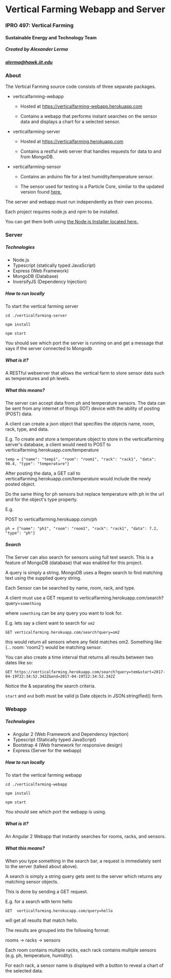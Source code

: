 # Vertical Farming Webapp and Server

### IPRO 497: Vertical Farming

#### Sustainable Energy and Technology Team

##### Created by Alexander Lerma

##### alerma@hawk.iit.edu

### About

The Vertical Farming source code consists of three separate packages.

* verticalfarming-webapp

    * Hosted at https://verticalfarming-webapp.herokuapp.com

    * Contains a webapp that performs instant searches on the sensor data and displays
     a chart for a selected sensor.

* verticalfarming-server 

    * Hosted at https://verticalfarming.herokuapp.com

    * Contains a restful web server that handles requests for data to and from MongoDB.
    
    
* verticalfarming-sensor 

    * Contains an arduino file for a test humidity/temperature sensor.
    
    * The sensor used for testing is a Particle Core, similar to the updated 
    version found [here.](https://store.particle.io/collections/photon)


The server and webapp must run independently as their own process.

Each project requires node.js and npm to be installed.

You can get them both using [the Node.js Installer located here.](https://nodejs.org/en/).

### Server

##### Technologies

* Node.js 
* Typescript (statically typed JavaScript)
* Express (Web Framework)
* MongoDB (Database)
* InversifyJS (Dependency Injection)

##### How to run locally

To start the vertical farming server

`cd ./verticalfarming-server`

`npm install`

`npm start`

You should see which port the server is running on and get a message that says 
if the server connected to Mongodb


##### What is it?
A RESTful webserver that allows the vertical farm to store sensor data such as temperatures and ph levels. 

##### What this means?
The server can accept data from ph and temperature sensors. The data can be sent from any internet of things (IOT)
device with the ability of posting (POST) data.

A client can create a json object that specifies the objects name, room, rack, type, and data.

E.g. To create and store a temperature object to store in the verticalfarming server's database, a client would need to 
POST to verticalfarming.herokuapp.com/temperature

`temp = {"name": "temp1", "room": "room1", "rack": "rack1", "data": 90.4, "type": "temperature"}`

After posting the data, a GET call to verticalfarming.herokuapp.com/temperature would include the newly posted object.

Do the same thing for ph sensors but replace temperature with ph in the url and for the object's type property. 

E.g.

POST to verticalfarming.herokuapp.com/ph

`ph = {"name": "ph1", "room": "room1", "rack": "rack1", "data": 7.2, "type": "ph"}`


##### Search

The Server can also search for sensors using full text search. This is a feature of MongoDB (database) that was enabled for 
this project. 

A query is simply a string. MongoDB uses a Regex search to find matching text using the supplied query string. 

Each Sensor can be searched by name, room, rack, and type.

A client must use a GET request to verticalfarming.herokuapp.com/search?query=`something`

where `something` can be any query you want to look for.

E.g. lets say a client want to search for `om2`

`GET verticalfarming.herokuapp.com/search?query=om2`

this would return all sensors where any field matches om2. Something like {... room: 'room2'} would be matching sensor.

You can also create a time interval that returns all results between two dates like so:

`GET https://verticalfarming.herokuapp.com/search?query=tem&start=2017-04-19T22:34:52.342Z&end=2017-04-19T22:34:52.342Z`

Notice the & separating the search criteria.

`start` and `end` both must be valid js Date objects in JSON.stringified() form.

### Webapp

##### Technologies
* Angular 2 (Web Framework and Dependency Injection)
* Typescript (Statically typed JavaScript)
* Bootstrap 4 (Web framework for responsive design)
* Express (Server for the webapp)

##### How to run locally

To start the vertical farming webapp

`cd ./verticalfarming-webapp`

`npm install`

`npm start`

You should see which port the webapp is using.

##### What is it? 

An Angular 2 Webapp that instantly searches for rooms, racks, and sensors. 

##### What this means?

When you type something in the search bar, a request is immediately sent to the server (talked about above). 

A search is simply a string query gets sent to the server which returns any matching sensor objects. 

This is done by sending a GET request. 

E.g. for a search with term hello

`GET  verticalfarming.herokucapp.com/query=hello`

will get all results that match hello.

The results are grouped into the following format: 

rooms -> racks -> sensors

Each room contains multiple racks, each rack contains multiple sensors (e.g. ph, temperature, humidity). 

For each rack, a sensor name is displayed with a button to reveal a chart of the selected data.

